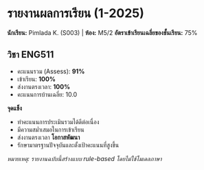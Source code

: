 # รายงานผลการเรียน (1-2025)
**นักเรียน:** Pimlada K. (S003)  |  **ห้อง:** M5/2
**อัตราเข้าเรียนเฉลี่ยของชั้นเรียน:** 75%

## วิชา ENG511
- คะแนนรวม (Assess): **91%**
- เข้าเรียน: **100%**
- ส่งงานตรงเวลา: **100%**
- คะแนนการบ้านเฉลี่ย: 10.0

**จุดแข็ง**
- ทำคะแนนการประเมินรวมได้ดีต่อเนื่อง
- มีความสม่ำเสมอในการเข้าเรียน
- ส่งงานตรงเวลา
**โอกาสพัฒนา**
- รักษามาตรฐานปัจจุบันและตั้งเป้าคะแนนที่สูงขึ้น

_หมายเหตุ: รายงานฉบับนี้สร้างแบบ rule-based โดยไม่ใช้โมเดลภาษา_